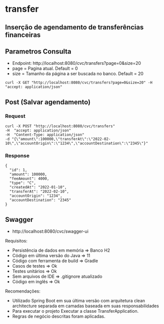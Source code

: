 # transfer

## Inserção de agendamento de transferências financeiras

## Parametros Consulta

- Endpoint: http://localhost:8080/cvc/transfers?page=0&size=20
- page = Pagina atual. Default = 0
- size = Tamanho da página a ser buscada no banco. Default = 20
```shell
curl -X GET "http://localhost:8080/cvc/transfers?page=0&size=20" -H  "accept: application/json"

```
## Post (Salvar agendamento)

### Request
```shell
curl -X POST "http://localhost:8080/cvc/transfers" 
-H  "accept: application/json" 
-H  "Content-Type: application/json" 
-d "{\"amount\":100000,\"transferAt\":\"2022-02-10\",\"accountOrigin\":\"1234\",\"accountDestination\":\"2345\"}"
```
### Response
```shell
{
  "id": 1,
  "amount": 100000,
  "feeAmount": 4000,
  "type": "C",
  "createdAt": "2022-01-10",
  "transferAt": "2022-02-10",
  "accountOrigin": "1234",
  "accountDestination": "2345"
}
```

## Swagger

- http://localhost:8080/cvc/swagger-ui


Requisitos:
- Persistência de dados em memória => Banco H2
- Código em última versão do Java => 11
- Código com ferramenta de build => Gradle
- Casos de testes => Ok
- Testes unitários => Ok
- Sem arquivos de IDE => .gitignore atualizado
- Código em inglês => Ok

Recomendações:
- Utilizado Spring Boot em sua última versão com arquitetura clean architecture separada em camadas baseada em suas responsabilidades
- Para executar o projeto Executar a classe TransferApplication.
- Regras de negócio descritas foram aplicadas.